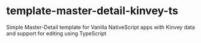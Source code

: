 # template-master-detail-kinvey-ts
Simple Master-Detail template for Vanilla NativeScript apps with Kinvey data and support for editing using TypeScript
